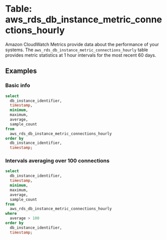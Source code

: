 # Table: aws_rds_db_instance_metric_connections_hourly

Amazon CloudWatch Metrics provide data about the performance of your systems.  The `aws_rds_db_instance_metric_connections_hourly` table provides metric statistics at 1 hour intervals for the most recent 60 days.


## Examples

### Basic info

```sql
select
  db_instance_identifier,
  timestamp,
  minimum,
  maximum,
  average,
  sample_count
from
  aws_rds_db_instance_metric_connections_hourly
order by
  db_instance_identifier,
  timestamp;
```




### Intervals averaging over 100 connections

```sql
select
  db_instance_identifier,
  timestamp,
  minimum,
  maximum,
  average,
  sample_count
from
  aws_rds_db_instance_metric_connections_hourly
where 
  average > 100
order by
  db_instance_identifier,
  timestamp;
```
